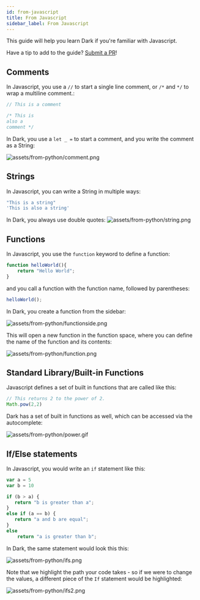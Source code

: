```yaml
---
id: from-javascript
title: From Javascript
sidebar_label: From Javascript
---
```


This guide will help you learn Dark if you're familiar with Javascript.

Have a tip to add to the guide?
[Submit a PR](https://github.com/darklang/docs/pulls)!

## Comments

In Javascript, you use a `//` to start a single line comment, or `/*` and `*/`
to wrap a multiline comment.:

```Javascript
// This is a comment

/* This is
also a
comment */
```

In Dark, you use a `let _ =` to start a comment, and you write the comment as a
String:

![assets/from-python/comment.png](assets/from-python/comment.png)

## Strings

In Javascript, you can write a String in multiple ways:

```Javascript
"This is a string"
'This is also a string'
```

In Dark, you always use double quotes:
![assets/from-python/string.png](assets/from-python/string.png)

## Functions

In Javascript, you use the `function` keyword to define a function:

```Javascript
function helloWorld(){
    return "Hello World";
}
```

and you call a function with the function name, followed by parentheses:

```Javascript
helloWorld();
```

In Dark, you create a function from the sidebar:

![assets/from-python/functionside.png](assets/from-python/functionside.png)

This will open a new function in the function space, where you can define the
name of the function and its contents:

![assets/from-python/function.png](assets/from-python/function.png)

## Standard Library/Built-in Functions

Javascript defines a set of built in functions that are called like this:

```Javascript
// This returns 2 to the power of 2.
Math.pow(2,2)
```

Dark has a set of built in functions as well, which can be accessed via the
autocomplete:

![assets/from-python/power.gif](assets/from-python/power.gif)

## If/Else statements

In Javascript, you would write an `if` statement like this:

```Javascript
var a = 5
var b = 10

if (b > a) {
   return "b is greater than a";
}
else if (a == b) {
   return "a and b are equal";
}
else
    return "a is greater than b";
```

In Dark, the same statement would look this this:

![assets/from-python/ifs.png](assets/from-python/ifs.png)

Note that we highlight the path your code takes - so if we were to change the
values, a different piece of the `If` statement would be highlighted:

![assets/from-python/ifs2.png](assets/from-python/ifs2.png)
